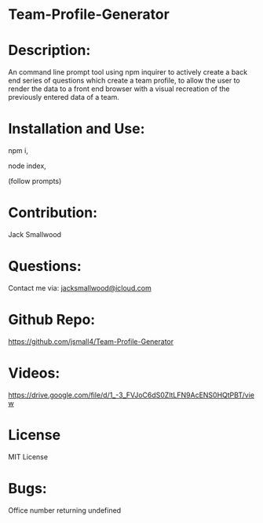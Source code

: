 # Team-Profile-Generator

# Description:

An command line prompt tool using npm inquirer to actively create a back end series of questions which create a team profile, to allow the user to render the data to a front end browser with a visual recreation of the previously entered data of a team.

# Installation and Use:

npm i,

node index,

(follow prompts)

# Contribution:

Jack Smallwood

# Questions:

Contact me via: jacksmallwood@icloud.com

# Github Repo:

https://github.com/jsmall4/Team-Profile-Generator

# Videos:

https://drive.google.com/file/d/1_-3_FVJoC6dS0ZltLFN9AcENS0HQtPBT/view

# License

MIT License

# Bugs:

Office number returning undefined
